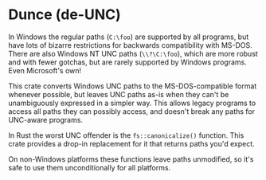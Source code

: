 # Dunce (de-UNC)

In Windows the regular paths (`C:\foo`) are supported by all programs,
but have lots of bizarre restrictions for backwards compatibility with MS-DOS.
There are also Windows NT UNC paths (`\\?\C:\foo`), which are more robust and with fewer gotchas,
but are rarely supported by Windows programs. Even Microsoft's own!

This crate converts Windows UNC paths to the MS-DOS-compatible format whenever possible,
but leaves UNC paths as-is when they can't be unambiguously expressed in a simpler way.
This allows legacy programs to access all paths they can possibly access,
and doesn't break any paths for UNC-aware programs.

In Rust the worst UNC offender is the `fs::canonicalize()` function. This crate provides
a drop-in replacement for it that returns paths you'd expect.

On non-Windows platforms these functions leave paths unmodified, so it's safe to use them
unconditionally for all platforms.
